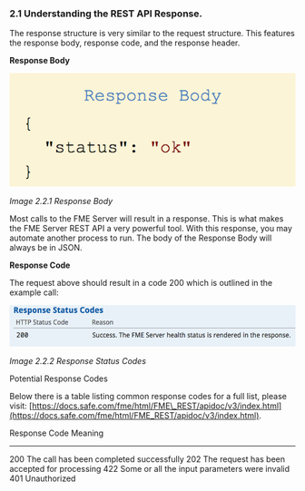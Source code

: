 ### 2.1 Understanding the REST API Response.

The response structure is very similar to the request structure. This
features the response body, response code, and the response header.

**Response Body**

![](./Images/image2.2.1.ResponseBody.png)

*Image 2.2.1 Response Body*

Most calls to the FME Server will result in a response. This is what
makes the FME Server REST API a very powerful tool. With this response,
you may automate another process to run. The body of the Response Body
will always be in JSON.

**Response Code**

The request above should result in a code 200 which is outlined in the
example call:

![](./Images/image2.2.2.ResponseCodes.png)

*Image 2.2.2 Response Status Codes*

Potential Response Codes

Below there is a table listing common response codes for a full list,
please visit:
[https://docs.safe.com/fme/html/FME\_REST/apidoc/v3/index.html](https://docs.safe.com/fme/html/FME_REST/apidoc/v3/index.html).

  Response Code   Meaning
  --------------- -----------------------------------------------
  200             The call has been completed successfully
  202             The request has been accepted for processing
  422             Some or all the input parameters were invalid
  401             Unauthorized
